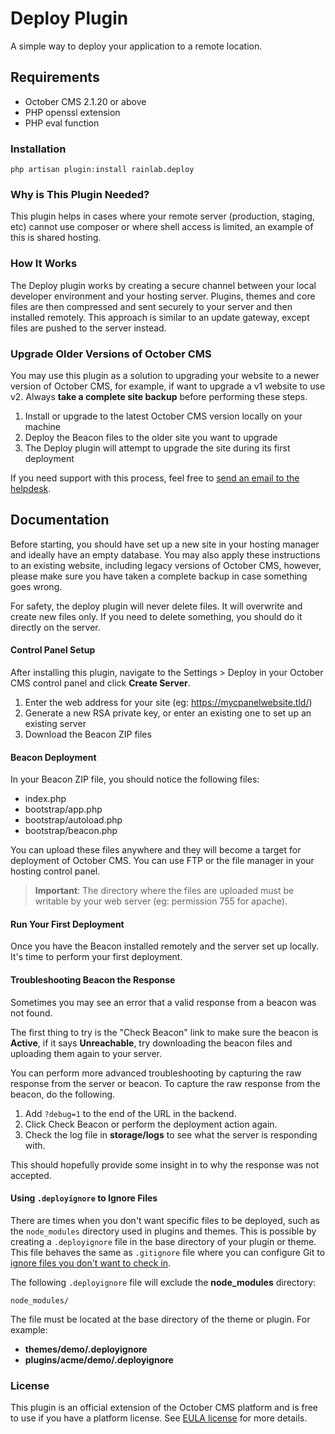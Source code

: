# Deploy Plugin

A simple way to deploy your application to a remote location.

## Requirements

- October CMS 2.1.20 or above
- PHP openssl extension
- PHP eval function

### Installation

```
php artisan plugin:install rainlab.deploy
```

### Why is This Plugin Needed?

This plugin helps in cases where your remote server (production, staging, etc) cannot use composer or where shell access is limited, an example of this is shared hosting.

### How It Works

The Deploy plugin works by creating a secure channel between your local developer environment and your hosting server. Plugins, themes and core files are then compressed and sent securely to your server and then installed remotely. This approach is similar to an update gateway, except files are pushed to the server instead.

### Upgrade Older Versions of October CMS

You may use this plugin as a solution to upgrading your website to a newer version of October CMS, for example, if want to upgrade a v1 website to use v2. Always **take a complete site backup** before performing these steps.

1. Install or upgrade to the latest October CMS version locally on your machine
2. Deploy the Beacon files to the older site you want to upgrade
3. The Deploy plugin will attempt to upgrade the site during its first deployment

If you need support with this process, feel free to [send an email to the helpdesk](https://octobercms.com/contact).

## Documentation

Before starting, you should have set up a new site in your hosting manager and ideally have an empty database. You may also apply these instructions to an existing website, including legacy versions of October CMS, however, please make sure you have taken a complete backup in case something goes wrong.

For safety, the deploy plugin will never delete files. It will overwrite and create new files only. If you need to delete something, you should do it directly on the server.

#### Control Panel Setup

After installing this plugin, navigate to the Settings > Deploy in your October CMS control panel and click **Create Server**.

1. Enter the web address for your site (eg: https://mycpanelwebsite.tld/)
2. Generate a new RSA private key, or enter an existing one to set up an existing server
3. Download the Beacon ZIP files

#### Beacon Deployment

In your Beacon ZIP file, you should notice the following files:

- index.php
- bootstrap/app.php
- bootstrap/autoload.php
- bootstrap/beacon.php

You can upload these files anywhere and they will become a target for deployment of October CMS. You can use FTP or the file manager in your hosting control panel.

> **Important**: The directory where the files are uploaded must be writable by your web server (eg: permission 755 for apache).

#### Run Your First Deployment

Once you have the Beacon installed remotely and the server set up locally. It's time to perform your first deployment.

#### Troubleshooting Beacon the Response

Sometimes you may see an error that a valid response from a beacon was not found.

The first thing to try is the "Check Beacon" link to make sure the beacon is **Active**, if it says **Unreachable**, try downloading the beacon files and uploading them again to your server.

You can perform more advanced troubleshooting by capturing the raw response from the server or beacon. To capture the raw response from the beacon, do the following.

1. Add `?debug=1` to the end of the URL in the backend.
1. Click Check Beacon or perform the deployment action again.
1. Check the log file in **storage/logs** to see what the server is responding with.

This should hopefully provide some insight in to why the response was not accepted.

#### Using `.deployignore` to Ignore Files

There are times when you don't want specific files to be deployed, such as the `node_modules` directory used in plugins and themes. This is possible by creating a `.deployignore` file in the base directory of your plugin or theme. This file behaves the same as `.gitignore` file where you can configure Git to [ignore files you don't want to check in](https://docs.github.com/en/get-started/getting-started-with-git/ignoring-files).

The following `.deployignore` file will exclude the **node_modules** directory:

    node_modules/

The file must be located at the base directory of the theme or plugin. For example:

- **themes/demo/.deployignore**
- **plugins/acme/demo/.deployignore**

### License

This plugin is an official extension of the October CMS platform and is free to use if you have a platform license. See [EULA license](LICENSE.md) for more details.
